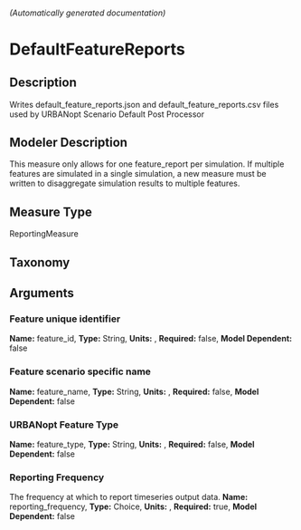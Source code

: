 

###### (Automatically generated documentation)

# DefaultFeatureReports

## Description
Writes default_feature_reports.json and default_feature_reports.csv files used by URBANopt Scenario Default Post Processor

## Modeler Description
This measure only allows for one feature_report per simulation. If multiple features are simulated in a single simulation, a new measure must be written to disaggregate simulation results to multiple features.

## Measure Type
ReportingMeasure

## Taxonomy


## Arguments


### Feature unique identifier

**Name:** feature_id,
**Type:** String,
**Units:** ,
**Required:** false,
**Model Dependent:** false

### Feature scenario specific name

**Name:** feature_name,
**Type:** String,
**Units:** ,
**Required:** false,
**Model Dependent:** false

### URBANopt Feature Type

**Name:** feature_type,
**Type:** String,
**Units:** ,
**Required:** false,
**Model Dependent:** false

### Reporting Frequency
The frequency at which to report timeseries output data.
**Name:** reporting_frequency,
**Type:** Choice,
**Units:** ,
**Required:** true,
**Model Dependent:** false




